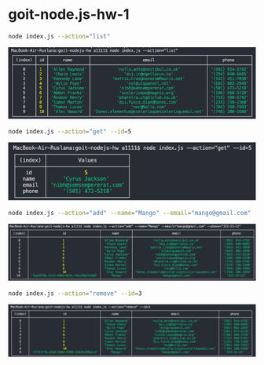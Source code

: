# goit-node.js-hw-1

```sh
node index.js --action="list"
```

![print scrin](./screen/list.png)

```sh
node index.js --action="get" --id=5
```

![print scrin](./screen/contactById.png)

```sh
node index.js --action="add" --name="Mango" --email="mango@gmail.com" --phone="322-22-22"
```

![print scrin](./screen/add.png)

```sh
node index.js --action="remove" --id=3
```

![print scrin](./screen/remove.png)
